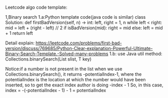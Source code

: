 Leetcode algo code template:

1,Binary search 
1.a:Python template code(java code is similar)
class Solution:
    def firstBadVersion(self, n) -> int:
        left, right = 1, n
        while left < right:
            mid = left + (right - left) // 2
            if isBadVersion(mid):
                right = mid
            else:
                left = mid + 1
        return left
        
Detail explain: https://leetcode.com/problems/first-bad-version/discuss/769685/Python-Clear-explanation-Powerful-Ultimate-Binary-Search-Template.-Solved-many-problems
1.b: use Java util method: 
Collections.binarySearch(List slist, T key)

Notice:if a number is not present in the list when we use Collections.binarySearch(), it returns -potentialIndex-1, where the potentialIndex is the location at which the number would have been inserted, so to get the exact index author is doing -index - 1
So, in this case, index = -(-potentialIndex - 1) - 1 = potentialIndex
